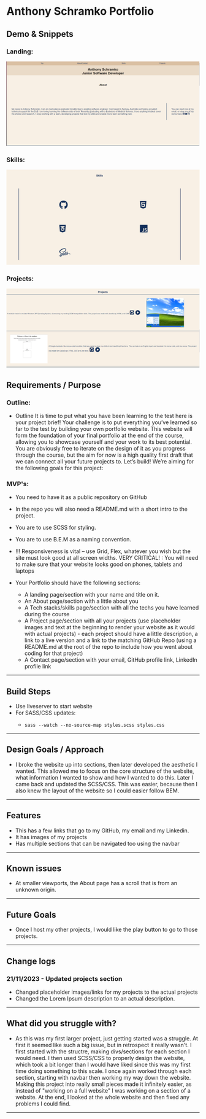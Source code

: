 # Anthony Schramko Portfolio

## Demo & Snippets

### Landing:

![Alt text](./media/Landing.png)

### Skills:

![Alt text](./media/Skills.png)

### Projects:

![Alt text](./media/Projects.png)

## Requirements / Purpose

### Outline:

- Outline
  It is time to put what you have been learning to the test here is your project brief! Your challenge is to put everything you’ve learned so far to the test by building your own portfolio website. This website will form the foundation of your final portfolio at the end of the course, allowing you to showcase yourself and your work to its best potential. You are obviously free to iterate on the design of it as you progress through the course, but the aim for now is a high quality first draft that we can connect all your future projects to. Let’s build! We’re aiming for the following goals for this project:

### MVP's:

- You need to have it as a public repository on GitHub
- In the repo you will also need a README.md with a short intro to the project.
- You are to use SCSS for styling.
- You are to use B.E.M as a naming convention.
- !!! Responsiveness is vital – use Grid, Flex, whatever you wish but the site must look good at all screen widths. VERY CRITICAL! : You will need to make sure that your website looks good on phones, tablets and laptops
- Your Portfolio should have the following sections:

  - A landing page/section with your name and title on it.
  - An About page/section with a little about you
  - A Tech stacks/skills page/section with all the techs you have learned during the course
  - A Project page/section with all your projects (use placeholder images and text at the beginning to render your website as it would with actual projects) - each project should have a little description, a link to a live version and a link to the matching GitHub Repo (using a README.md at the root of the repo to include how you went about coding for that project)
  - A Contact page/section with your email, GitHub profile link, LinkedIn profile link

---

## Build Steps

- Use liveserver to start website
- For SASS/CSS updates:
  - ```
    sass --watch --no-source-map styles.scss styles.css
    ```

---

## Design Goals / Approach

- I broke the website up into sections, then later developed the aesthetic I wanted. This allowed me to focus on the core structure of the website, what information I wanted to show and how I wanted to do this. Later I came back and updated the SCSS/CSS. This was easier, because then I also knew the layout of the website so I could easier follow BEM.

---

## Features

- This has a few links that go to my GitHub, my email and my Linkedin.
- It has images of my projects
- Has multiple sections that can be navigated too using the navbar

---

## Known issues

- At smaller viewports, the About page has a scroll that is from an unknown origin.

---

## Future Goals

- Once I host my other projects, I would like the play button to go to those projects.

---

## Change logs

### 21/11/2023 - Updated projects section

- Changed placeholder images/links for my projects to the actual projects
- Changed the Lorem Ipsum description to an actual description.

---

## What did you struggle with?

- As this was my first larger project, just getting started was a struggle. At first it seemed like such a big issue, but in retrospect it really wasn't. I first started with the structre, making divs/sections for each section I would need. I then used SCSS/CSS to properly design the website, which took a bit longer than I would have liked since this was my first time doing something to this scale. I once again worked through each section, starting with navbar then working my way down the website. Making this project into really small pieces made it infinitely easier, as instead of "working on a full website" I was working on a section of a website. At the end, I looked at the whole website and then fixed any problems I could find.

---
